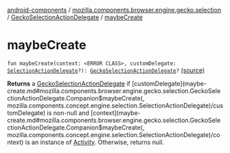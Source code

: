 [android-components](../../index.md) / [mozilla.components.browser.engine.gecko.selection](../index.md) / [GeckoSelectionActionDelegate](index.md) / [maybeCreate](./maybe-create.md)

# maybeCreate

`fun maybeCreate(context: <ERROR CLASS>, customDelegate: `[`SelectionActionDelegate`](../../mozilla.components.concept.engine.selection/-selection-action-delegate/index.md)`?): `[`GeckoSelectionActionDelegate`](index.md)`?` [(source)](https://github.com/mozilla-mobile/android-components/blob/master/components/browser/engine-gecko-beta/src/main/java/mozilla/components/browser/engine/gecko/selection/GeckoSelectionActionDelegate.kt#L28)

**Returns**
a [GeckoSelectionActionDelegate](index.md) if [customDelegate](maybe-create.md#mozilla.components.browser.engine.gecko.selection.GeckoSelectionActionDelegate.Companion$maybeCreate(, mozilla.components.concept.engine.selection.SelectionActionDelegate)/customDelegate) is non-null and [context](maybe-create.md#mozilla.components.browser.engine.gecko.selection.GeckoSelectionActionDelegate.Companion$maybeCreate(, mozilla.components.concept.engine.selection.SelectionActionDelegate)/context)
is an instance of [Activity](#). Otherwise, returns null.

